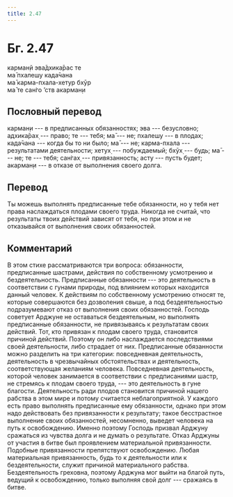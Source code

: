 ```yaml
---
title: 2.47
---
```


# Бг. 2.47
карман̣й эва̄дхика̄рас те<br/>
ма̄ пхалешу када̄чана<br/>
ма̄ карма-пхала-хетур бхӯр<br/>
ма̄ те сан̇го ’ств акарман̣и
## Пословный перевод

карман̣и --- в предписанных обязанностях; эва --- безусловно; адхика̄рах̣
--- право; те --- тебя; ма̄ --- не; пхалешу --- в плодах; када̄чана ---
когда бы то ни было; ма̄ --- не; карма-пхала --- результатами
деятельности; хетух̣ --- побуждаемый; бхӯх̣ --- будь; ма̄ --- не; те ---
тебя; сан̇гах̣ --- привязанность; асту --- пусть будет; акарман̣и --- в
отказе от выполнения своего долга.

## Перевод

Ты можешь выполнять предписанные тебе обязанности, но у тебя нет права
наслаждаться плодами своего труда. Никогда не считай, что результаты
твоих действий зависят от тебя, но при этом и не отказывайся от
выполнения своих обязанностей.

## Комментарий

В этом стихе рассматриваются три вопроса: обязанности, предписанные
шастрами, действия по собственному усмотрению и бездеятельность.
Предписанные обязанности --- это деятельность в соответствии с гунами
природы, под влиянием которых находится данный человек. К действиям по
собственному усмотрению относят те, которые совершаются без дозволения
свыше, а под бездеятельностью подразумевают отказ от выполнения своих
обязанностей. Господь советует Арджуне не оставаться бездеятельным, но
выполнять предписанные обязанности, не привязываясь к результатам своих
действий. Тот, кто привязан к плодам своего труда, становится причиной
действий. Поэтому он либо наслаждается последствиями своей деятельности,
либо страдает от них. Предписанные обязанности можно разделить на три
категории: повседневная деятельность, деятельность в чрезвычайных
обстоятельствах и деятельность, соответствующая желаниям человека.
Повседневная деятельность, которой человек занимается в соответствии с
предписаниями шастр, не стремясь к плодам своего труда, --- это
деятельность в гуне благости. Деятельность ради плодов становится
причиной нашего рабства в этом мире и потому считается неблагоприятной.
У каждого есть право выполнять предписанные ему обязанности, однако при
этом надо действовать без привязанности к результату; такое бесстрастное
выполнение своих обязанностей, несомненно, выведет человека на путь к
освобождению. Именно поэтому Господь призвал Арджуну сражаться из
чувства долга и не думать о результате. Отказ Арджуны от участия в битве
был проявлением материальной привязанности. Подобные привязанности
препятствуют освобождению. Любая материальная привязанность, будь то к
деятельности или к бездеятельности, служит причиной материального
рабства. Бездеятельность греховна, поэтому Арджуна мог выйти на благой
путь, ведущий к освобождению, только выполняя свой долг --- сражаясь в
битве.
